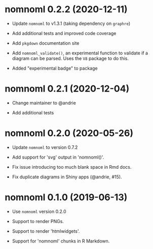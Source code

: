 # nomnoml 0.2.2 (2020-12-11)

- Update `nomnoml` to v1.3.1 (taking dependency on `graphre`)

- Add additional tests and improved code coverage

- Add `pkgdown` documentation site

- Add `nomnoml_validate()`, an experimental function to validate if a diagram can be parsed.  Uses the `V8` package to do this.

- Added "experimental badge" to package


# nomnoml 0.2.1 (2020-12-04)

- Change maintainer to @andrie

- Add additional tests


# nomnoml 0.2.0 (2020-05-26)

- Update `nomnoml` to version 0.7.2

- Add support for 'svg' output in 'nomnoml()'.

- Fix issue introducing too much blank space in Rmd docs.

- Fix duplicate diagrams in Shiny apps (@andrie, #15).


# nomnoml 0.1.0 (2019-06-13)

- Use `nomnoml` version 0.2.0

- Support to render PNGs.

- Support to render 'htmlwidgets'.

- Support for 'nomnoml' chunks in R Markdown.